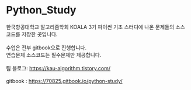 # Python_Study


한국항공대학교 알고리즘학회 KOALA 3기 파이썬 기초 스터디에 나온 문제들의 소스 코드를 저장한 곳입니다.
<br/><br/>
수업은 전부 gitbook으로 진행합니다.
<br/>
연습문제 소스코드는 필수문제만 제공합니다.
<br/><br/>
팀 블로그: https://kau-algorithm.tistory.com/ <br/><br/>
gitbook : https://70825.gitbook.io/python-study/
